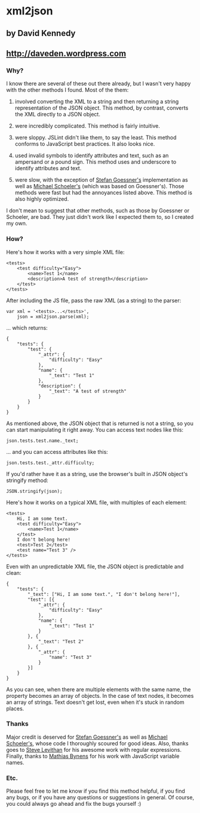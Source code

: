 # xml2json
## by David Kennedy
## http://daveden.wordpress.com

### Why?

I know there are several of these out there already, but I wasn't very happy with the other methods I found. Most of the them:

1. involved converting the XML to a string and then returning a string representation of the JSON object. This method, by contrast, converts the XML directly to a JSON object.

2. were incredibly complicated. This method is fairly intuitive.

3. were sloppy. JSLint didn't like them, to say the least. This method conforms to JavaScript best practices. It also looks nice.

4. used invalid symbols to identify attributes and text, such as an ampersand or a pound sign. This method uses and underscore to identify attributes and text.

5. were slow, with the exception of [Stefan Goessner's](http://www.goessner.net/download/prj/jsonxml/) implementation as well as [Michael Schoeler's](http://www.xn--schler-dya.net/blog/oenskelister/michaels-onskeliste/) (which was based on Goessner's). Those methods were fast but had the annoyances listed above. This method is also highly optimized.

I don't mean to suggest that other methods, such as those by Goessner or Schoeler, are bad. They just didn't work like I expected them to, so I created my own.

### How?

Here's how it works with a very simple XML file:

    <tests>
        <test difficulty="Easy">
            <name>Test 1</name>
            <description>A test of strength</description>
        </test>
    </tests>

After including the JS file, pass the raw XML (as a string) to the parser:

    var xml = '<tests>...</tests>',
        json = xml2json.parse(xml);

... which returns:

    {
        "tests": {
            "test": {
                "_attr": {
                    "difficulty": "Easy"
                },
                "name": {
                    "_text": "Test 1"
                },
                "description": {
                    "_text": "A test of strength"
                }
            }
        }
    }

As mentioned above, the JSON object that is returned is not a string, so you can start manipulating it right away. You can access text nodes like this:

    json.tests.test.name._text;

... and you can access attributes like this:

    json.tests.test._attr.difficulty;

If you'd rather have it as a string, use the browser's built in JSON object's stringify method:

    JSON.stringify(json);

Here's how it works on a typical XML file, with multiples of each element:

    <tests>
        Hi, I am some text.
        <test difficulty="Easy">
            <name>Test 1</name>
        </test>
        I don't belong here!
        <test>Test 2</test>
        <test name="Test 3" />
    </tests>

Even with an unpredictable XML file, the JSON object is predictable and clean:

    {
        "tests": {
            "_text": ["Hi, I am some text.", "I don't belong here!"],
            "test": [{
                "_attr": {
                    "difficulty": "Easy"
                },
                "name": {
                    "_text": "Test 1"
                }
            }, {
                "_text": "Test 2"
            }, {
                "_attr": {
                    "name": "Test 3"
                }
            }]
        }
    }

As you can see, when there are multiple elements with the same name, the property becomes an array of objects. In the case of text nodes, it becomes an array of strings. Text doesn't get lost, even when it's stuck in random places.

### Thanks

Major credit is deserved for [Stefan Goessner's](http://www.goessner.net/download/prj/jsonxml/) as well as [Michael Schoeler's](http://www.xn--schler-dya.net/blog/oenskelister/michaels-onskeliste/), whose code I thoroughly scoured for good ideas. Also, thanks goes to [Steve Levithan](http://blog.stevenlevithan.com/archives/faster-trim-javascript) for his awesome work with regular expressions. Finally, thanks to [Mathias Bynens](http://www.mathiasbynens.be/notes/javascript-identifiers) for his work with JavaScript variable names.

### Etc.

Please feel free to let me know if you find this method helpful, if you find any bugs, or if you have any questions or suggestions in general. Of course, you could always go ahead and fix the bugs yourself :)